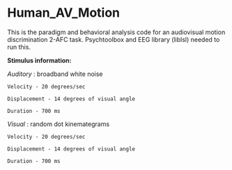 # Human_AV_Motion
This is the paradigm and behavioral analysis code for an audiovisual motion discrimination 2-AFC task. 
Psychtoolbox and EEG library (liblsl) needed to run this.

**Stimulus information:**

_Auditory_ : broadband white noise
 
    Velocity - 20 degrees/sec
  
    Displacement - 14 degrees of visual angle
  
    Duration - 700 ms
  
_Visual_ : random dot kinemategrams
  
    Velocity - 20 degrees/sec
  
    Displacement - 14 degrees of visual angle
  
    Duration - 700 ms
